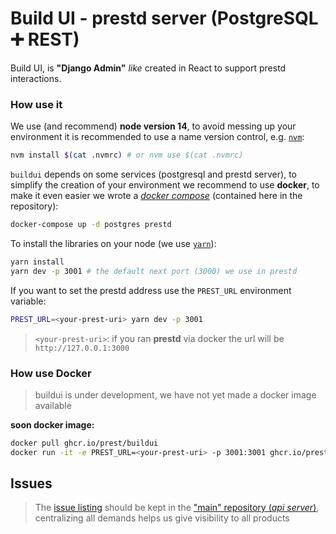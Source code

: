 # Build UI - prestd server (PostgreSQL ➕ REST)

Build UI, is **"Django Admin"** _like_ created in React to support prestd interactions.

### How use it

We use (and recommend) **node version 14**, to avoid messing up your environment it is recommended to use a name version control, e.g. [`nvm`](https://github.com/nvm-sh/nvm):

```sh
nvm install $(cat .nvmrc) # or nvm use $(cat .nvmrc)
```

`buildui` depends on some services (postgresql and prestd server), to simplify the creation of your environment we recommend to use **docker**, to make it even easier we wrote a _[docker compose](https://docs.docker.com/compose/)_ (contained here in the repository):

```sh
docker-compose up -d postgres prestd
```

To install the libraries on your node (we use [`yarn`](https://yarnpkg.com/)):

```sh
yarn install
yarn dev -p 3001 # the default next port (3000) we use in prestd
```

If you want to set the prestd address use the `PREST_URL` environment variable:

```sh
PREST_URL=<your-prest-uri> yarn dev -p 3001
```

> `<your-prest-uri>`: if you ran **prestd** via docker the url will be `http://127.0.0.1:3000`

### How use Docker

> buildui is under development, we have not yet made a docker image available

**soon docker image:**

```sh
docker pull ghcr.io/prest/buildui
docker run -it -e PREST_URL=<your-prest-uri> -p 3001:3001 ghcr.io/prest/buildui
```

## Issues

> The [issue listing](https://github.com/prest/prest/issues?q=is%3Aissue+is%3Aopen+label%3Aproduct%2Fadmin) should be kept in the ["main" repository (_api server_)](https://github.com/prest/prest), centralizing all demands helps us give visibility to all products
